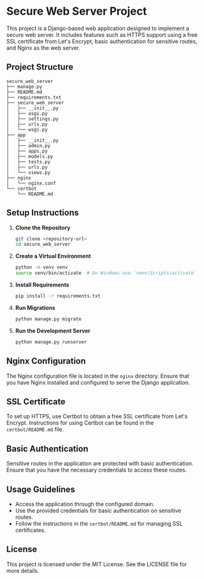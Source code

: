 # Secure Web Server Project

This project is a Django-based web application designed to implement a secure web server. It includes features such as HTTPS support using a free SSL certificate from Let's Encrypt, basic authentication for sensitive routes, and Nginx as the web server.

## Project Structure

```
secure_web_server
├── manage.py
├── README.md
├── requirements.txt
├── secure_web_server
│   ├── __init__.py
│   ├── asgi.py
│   ├── settings.py
│   ├── urls.py
│   └── wsgi.py
├── app
│   ├── __init__.py
│   ├── admin.py
│   ├── apps.py
│   ├── models.py
│   ├── tests.py
│   ├── urls.py
│   └── views.py
├── nginx
│   └── nginx.conf
└── certbot
    └── README.md
```

## Setup Instructions

1. **Clone the Repository**
   ```bash
   git clone <repository-url>
   cd secure_web_server
   ```

2. **Create a Virtual Environment**
   ```bash
   python -m venv venv
   source venv/bin/activate  # On Windows use `venv\Scripts\activate`
   ```

3. **Install Requirements**
   ```bash
   pip install -r requirements.txt
   ```

4. **Run Migrations**
   ```bash
   python manage.py migrate
   ```

5. **Run the Development Server**
   ```bash
   python manage.py runserver
   ```

## Nginx Configuration

The Nginx configuration file is located in the `nginx` directory. Ensure that you have Nginx installed and configured to serve the Django application. 

## SSL Certificate

To set up HTTPS, use Certbot to obtain a free SSL certificate from Let's Encrypt. Instructions for using Certbot can be found in the `certbot/README.md` file.

## Basic Authentication

Sensitive routes in the application are protected with basic authentication. Ensure that you have the necessary credentials to access these routes.

## Usage Guidelines

- Access the application through the configured domain.
- Use the provided credentials for basic authentication on sensitive routes.
- Follow the instructions in the `certbot/README.md` for managing SSL certificates.

## License

This project is licensed under the MIT License. See the LICENSE file for more details.